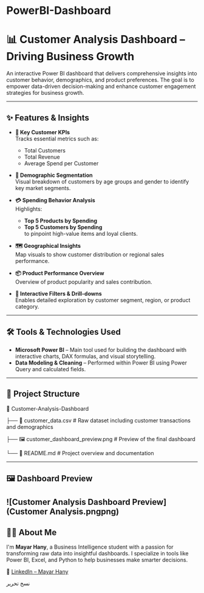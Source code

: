 # PowerBI-Dashboard
# 📊 Customer Analysis Dashboard – Driving Business Growth

An interactive Power BI dashboard that delivers comprehensive insights into customer behavior, demographics, and product preferences. The goal is to empower data-driven decision-making and enhance customer engagement strategies for business growth.

---

## ✨ Features & Insights

- **📌 Key Customer KPIs**  
  Tracks essential metrics such as:
  - Total Customers  
  - Total Revenue  
  - Average Spend per Customer  

- **👥 Demographic Segmentation**  
  Visual breakdown of customers by age groups and gender to identify key market segments.

- **💳 Spending Behavior Analysis**  
  Highlights:
  - **Top 5 Products by Spending**  
  - **Top 5 Customers by Spending**  
  to pinpoint high-value items and loyal clients.

- **🗺️ Geographical Insights**  
  Map visuals to show customer distribution or regional sales performance.

- **📦 Product Performance Overview**  
  Overview of product popularity and sales contribution.

- **🧩 Interactive Filters & Drill-downs**  
  Enables detailed exploration by customer segment, region, or product category.

---

## 🛠️ Tools & Technologies Used

- **Microsoft Power BI** – Main tool used for building the dashboard with interactive charts, DAX formulas, and visual storytelling.  
- **Data Modeling & Cleaning** – Performed within Power BI using Power Query and calculated fields.

---

## 📁 Project Structure

📁 Customer-Analysis-Dashboard

├── 📄 customer_data.csv # Raw dataset including customer transactions and demographics

├── 🖼️ customer_dashboard_preview.png # Preview of the final dashboard

└── 📄 README.md # Project overview and documentation


---

## 🖼️ Dashboard Preview

![Customer Analysis Dashboard Preview](Customer Analysis.pngpng)
---

## 🙋‍♀️ About Me

I'm **Mayar Hany**, a Business Intelligence student with a passion for transforming raw data into insightful dashboards. I specialize in tools like Power BI, Excel, and Python to help businesses make smarter decisions.

🔗 [LinkedIn – Mayar Hany](https://linkedin.com/in/mayar-hany-139a2a2a6)

نسخ
تحرير
